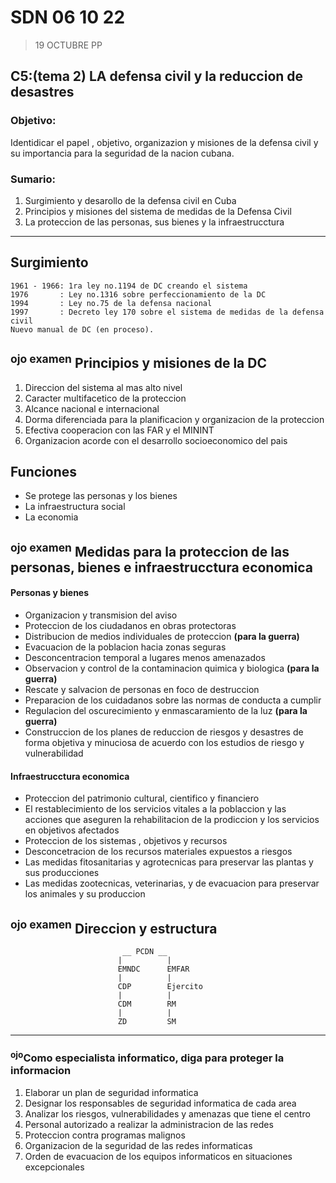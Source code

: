 # SDN 06 10 22
> 19 OCTUBRE PP

## C5:(tema 2) LA defensa civil y la reduccion de desastres
### __Objetivo__:   
Identidicar el papel , objetivo, organizazion y misiones de la defensa civil y su importancia para la seguridad de la nacion cubana.
### __Sumario__:   
1. Surgimiento y desarollo de la defensa civil en Cuba
2. Principios y misiones del sistema de medidas de la Defensa Civil
3. La proteccion de las personas, sus bienes y la infraestrucctura 
---
## Surgimiento
    1961 - 1966: 1ra ley no.1194 de DC creando el sistema
    1976       : Ley no.1316 sobre perfeccionamiento de la DC
    1994       : Ley no.75 de la defensa nacional
    1997       : Decreto ley 170 sobre el sistema de medidas de la defensa civil
    Nuevo manual de DC (en proceso).

## <sup>ojo examen</sup> Principios y misiones de la DC
1. Direccion del sistema al mas alto nivel
2. Caracter multifacetico de la proteccion
3. Alcance nacional e internacional
4. Dorma diferenciada para la planificacion y organizacion de la proteccion
5. Efectiva cooperacion con las FAR y el MININT 
6. Organizacion acorde con el desarrollo socioeconomico del pais

## Funciones
- Se protege las personas y los bienes
- La infraestructura social
- La economia

## <sup>ojo examen</sup> __Medidas para la proteccion__ de las personas, bienes e infraestrucctura economica
#### Personas y bienes
- Organizacion y transmision del aviso
- Proteccion de los ciudadanos en obras protectoras
- Distribucion de medios individuales de proteccion __(para la guerra)__
- Evacuacion de la poblacion hacia zonas seguras
- Desconcentracion temporal a lugares menos amenazados
- Observacion y control de la contaminacion quimica y biologica __(para la guerra)__
- Rescate y salvacion de personas en foco de destruccion
- Preparacion de los cuidadanos sobre las normas de conducta a cumplir
- Regulacion del oscurecimiento y enmascaramiento de la luz __(para la guerra)__
- Construccion de los planes de reduccion de riesgos y desastres de forma objetiva y minuciosa de acuerdo con los estudios de riesgo y vulnerabilidad

#### Infraestrucctura economica
- Proteccion del patrimonio cultural, cientifico y financiero
- El restablecimiento de los servicios vitales a la poblaccion y las acciones que aseguren la rehabilitacion de la prodiccion y los servicios en objetivos afectados
- Proteccion de los sistemas , objetivos y recursos
- Desconcetracion de los recursos materiales expuestos a riesgos
- Las medidas fitosanitarias y agrotecnicas para preservar las plantas y sus producciones
- Las medidas zootecnicas, veterinarias, y de evacuacion para preservar los animales y su produccion

##  <sup>ojo examen</sup> Direccion y estructura
                             __ PCDN __
                            |          |
                            EMNDC      EMFAR
                            |          |  
                            CDP        Ejercito
                            |          |
                            CDM        RM
                            |          |
                            ZD         SM

---
### <sup>ojo</sup>Como especialista informatico, diga para proteger la informacion
1. Elaborar un plan de seguridad informatica
2. Designar los responsables de seguridad informatica de cada area
3. Analizar los riesgos, vulnerabilidades y amenazas que tiene el centro
4. Personal autorizado a realizar la administracion de las redes
5. Proteccion contra programas malignos
6. Organizacion de la seguridad de las redes informaticas
7. Orden de evacuacion de los equipos informaticos en situaciones excepcionales